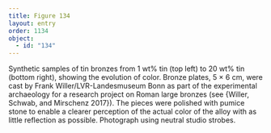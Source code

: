 ```yaml
---
title: Figure 134
layout: entry
order: 1134
object:
  - id: "134"
---
```


Synthetic samples of tin bronzes from 1 wt% tin (top left) to 20 wt% tin (bottom right), showing the evolution of color. Bronze plates, 5 × 6 cm, were cast by Frank Willer/LVR-Landesmuseum Bonn as part of the experimental archaeology for a research project on Roman large bronzes (see {Willer, Schwab, and Mirschenz 2017}). The pieces were polished with pumice stone to enable a clearer perception of the actual color of the alloy with as little reflection as possible. Photograph using neutral studio strobes.
